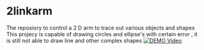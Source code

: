 # 2linkarm
The reposiory to control a 2 D arm to trace out various objects and shapes
This projecy is capable of drawing circles and ellipse's with certain error ,
it is still not able to draw line and other complex shapes
[![DEMO Video](https://img.youtube.com/vi/9Fdon3T0j8w/0.jpg)](https://www.youtube.com/watch?v=9Fdon3T0j8w)

